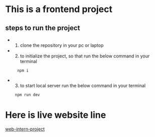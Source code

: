 # This is a frontend project

## steps to run the project
- 1. clone the repository in your pc or laptop
- 2. to initialize the project, so that run the below command in your terminal 
    ```bash 
      npm i
    ```
- 3. to start local server run the below command in your terminal
    ```bash
     npm run dev
    ```

# Here is live website line
[web-intern-project](https://web-intern-project-a8pexs3cw-mohdkaif1729s-projects.vercel.app/)